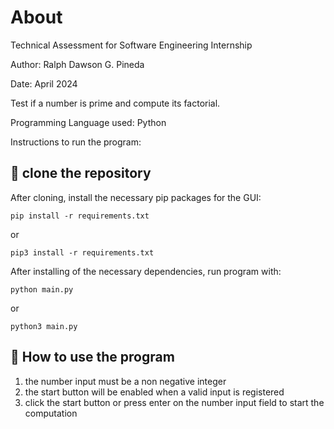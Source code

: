 # About
Technical Assessment for Software Engineering Internship

Author: Ralph Dawson G. Pineda

Date: April 2024


Test if a number is prime and compute its factorial.

Programming Language used: Python

Instructions to run the program: 

## :rocket: clone the repository
After cloning, install the necessary pip packages for the GUI:

```
pip install -r requirements.txt
```
or 
```
pip3 install -r requirements.txt
```

After installing of the necessary dependencies, run program with:
```
python main.py
```
or
```
python3 main.py
```

## :trident:  How to use the program
1. the number input must be a non negative integer
2. the start button will be enabled when a valid input is registered
3. click the start button or press enter on the number input field to start the computation
